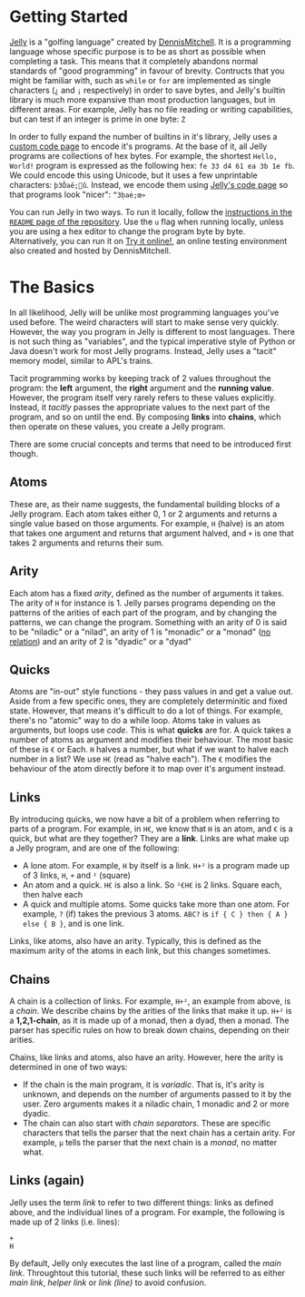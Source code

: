 # Getting Started

[Jelly](https://github.com/DennisMitchell/jelly) is a "golfing language" created by [DennisMitchell](https://github.com/DennisMitchell). It is a programming language whose specific purpose is to be as short as possible when completing a task. This means that it completely abandons normal standards of "good programming" in favour of brevity. Contructs that you might be familiar with, such as `while` or `for` are implemented as single characters (`¿` and `¡` respectively) in order to save bytes, and Jelly's builtin library is much more expansive than most production languages, but in different areas. For example, Jelly has no file reading or writing capabilities, but can test if an integer is prime in one byte: `Ż`

In order to fully expand the number of builtins in it's library, Jelly uses a [custom code page](https://en.wikipedia.org/wiki/Code_page) to encode it's programs. At the base of it, all Jelly programs are collections of hex bytes. For example, the shortest `Hello, World!` program is expressed as the following hex: `fe 33 d4 61 ea 3b 1e fb`. We could encode this using Unicode, but it uses a few unprintable characters: `þ3Ôaê;û`. Instead, we encode them using [Jelly's code page](https://github.com/DennisMitchell/jellylanguage/wiki/Code-page) so that programs look "nicer": `“3ḅaė;œ»`

You can run Jelly in two ways. To run it locally, follow the [instructions in the `README` page of the repository](https://github.com/DennisMitchell/jellylanguage/blob/master/README.md). Use the `u` flag when running locally, unless you are using a hex editor to change the program byte by byte. Alternatively, you can run it on [Try it online!](https://tio.run/#jelly), an online testing environment also created and hosted by DennisMitchell.

# The Basics

In all likelihood, Jelly will be unlike most programming languages you've used before. The weird characters will start to make sense very quickly. However, the way you program in Jelly is different to most languages. There is not such thing as "variables", and the typical imperative style of Python or Java doesn't work for most Jelly programs. Instead, Jelly uses a "tacit" memory model, similar to APL's trains.

Tacit programming works by keeping track of 2 values throughout the program: the **left** argument, the **right** argument and the **running value**. However, the program itself very rarely refers to these values explicitly. Instead, it *tacitly* passes the appropriate values to the next part of the program, and so on until the end. By composing **links** into **chains**, which then operate on these values, you create a Jelly program.

There are some crucial concepts and terms that need to be introduced first though.
 
 ## Atoms
 
 These are, as their name suggests, the fundamental building blocks of a Jelly program. Each atom takes either 0, 1 or 2 arguments and returns a single value based on those arguments. For example, `H` (halve) is an atom that takes one argument and returns that argument halved, and `+` is one that takes 2 arguments and returns their sum.
 
## Arity

Each atom has a fixed *arity*, defined as the number of arguments it takes. The arity of `H` for instance is 1. Jelly parses programs depending on the patterns of the arities of each part of the program, and by changing the patterns, we can change the program. Something with an arity of 0 is said to be "niladic" or a "nilad", an arity of 1 is "monadic" or a "monad" ([no relation](https://en.wikipedia.org/wiki/Monad_(functional_programming))) and an arity of 2 is "dyadic" or a "dyad"

## Quicks

Atoms are "in-out" style functions - they pass values in and get a value out. Aside from a few specific ones, they are completely determinitic and fixed state. However, that means it's difficult to do a lot of things. For example, there's no "atomic" way to do a while loop. Atoms take in values as arguments, but loops use *code*. This is what **quicks** are for. A quick takes a number of atoms as argument and modifies their behaviour. The most basic of these is `€` or Each. `H` halves a number, but what if we want to halve each number in a list? We use `H€` (read as "halve each"). The `€` modifies the behaviour of the atom directly before it to map over it's argument instead.

## Links

By introducing quicks, we now have a bit of a problem when referring to parts of a program. For example, in `H€`, we know that `H` is an atom, and `€` is a quick, but what are they together? They are a **link**. Links are what make up a Jelly program, and are one of the following:

- A lone atom. For example, `H` by itself is a link. `H+²` is a program made up of 3 links, `H`, `+` and `²` (square)
- An atom and a quick. `H€` is also a link. So `²€H€` is 2 links. Square each, then halve each
- A quick and multiple atoms. Some quicks take more than one atom. For example, `?` (if) takes the previous 3 atoms. `ABC?` is `if { C } then { A } else { B }`, and is one link.

Links, like atoms, also have an arity. Typically, this is defined as the maximum arity of the atoms in each link, but this changes sometimes.

## Chains

A chain is a collection of links. For example, `H+²`, an example from above, is a *chain*. We describe chains by the arities of the links that make it up. `H+²` is a **1,2,1-chain**, as it is made up of a monad, then a dyad, then a monad. The parser has specific rules on how to break down chains, depending on their arities.

Chains, like links and atoms, also have an arity. However, here the arity is determined in one of two ways:

- If the chain is the main program, it is *variadic*. That is, it's arity is unknown, and depends on the number of arguments passed to it by the user. Zero arguments makes it a niladic chain, 1 monadic and 2 or more dyadic.
- The chain can also start with *chain separators*. These are specific characters that tells the parser that the next chain has a certain arity. For example, `µ` tells the parser that the next chain is a *monad*, no matter what.

## Links (again)

Jelly uses the term *link* to refer to two different things: links as defined above, and the individual lines of a program. For example, the following is made up of 2 links (i.e. lines):

    +
    H
    
 By default, Jelly only executes the last line of a program, called the *main link*. Throughtout this tutorial, these such links will be referred to as either *main link*, *helper link* or *link (line)* to avoid confusion.
